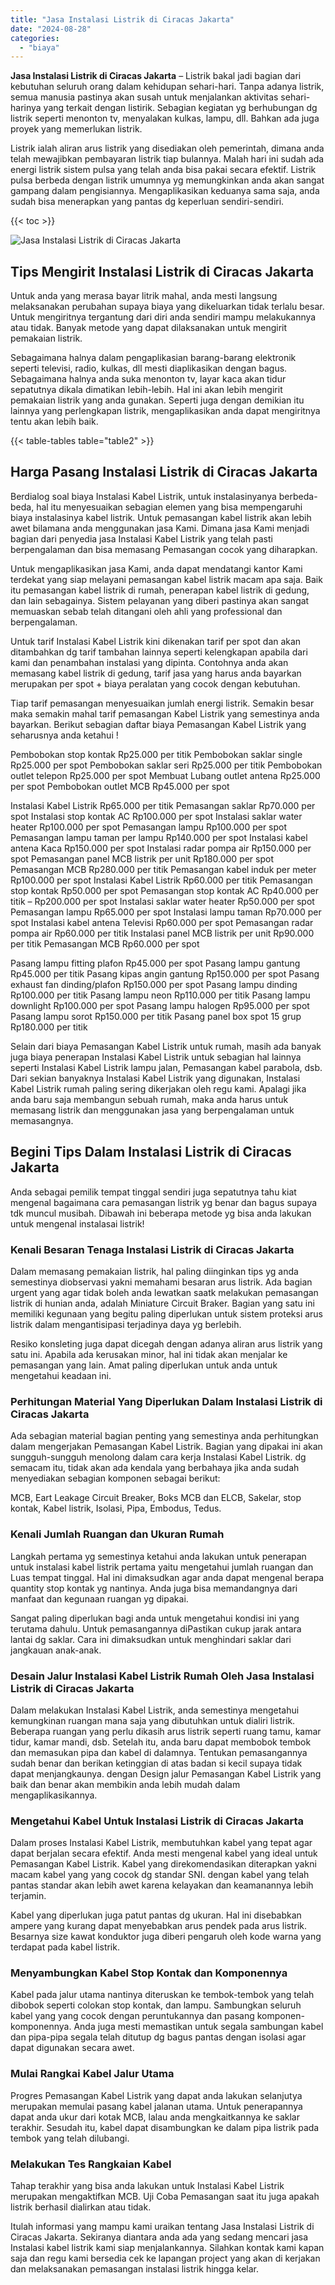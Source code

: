 ```yaml
---
title: "Jasa Instalasi Listrik di Ciracas Jakarta"
date: "2024-08-28"
categories: 
  - "biaya"
---
```


**Jasa Instalasi Listrik di Ciracas Jakarta** – Listrik bakal jadi bagian dari kebutuhan seluruh orang dalam kehidupan sehari-hari. Tanpa adanya listrik, semua manusia pastinya akan susah untuk menjalankan aktivitas sehari-harinya yang terkait dengan listirik. Sebagian kegiatan yg berhubungan dg listrik seperti menonton tv, menyalakan kulkas, lampu, dll. Bahkan ada juga proyek yang memerlukan listrik.

Listrik ialah aliran arus listrik yang disediakan oleh pemerintah, dimana anda telah mewajibkan pembayaran listrik tiap bulannya. Malah hari ini sudah ada energi listrik sistem pulsa yang telah anda bisa pakai secara efektif. Listrik pulsa berbeda dengan listrik umumnya yg memungkinkan anda akan sangat gampang dalam pengisiannya. Mengaplikasikan keduanya sama saja, anda sudah bisa menerapkan yang pantas dg keperluan sendiri-sendiri.

{{< toc >}}

![Jasa Instalasi Listrik di Ciracas Jakarta](/images/instalasi-listrik-murah11.png)

## Tips Mengirit Instalasi Listrik di Ciracas Jakarta

Untuk anda yang merasa bayar litrik mahal, anda mesti langsung melaksanakan perubahan supaya biaya yang dikeluarkan tidak terlalu besar. Untuk mengiritnya tergantung dari diri anda sendiri mampu melakukannya atau tidak. Banyak metode yang dapat dilaksanakan untuk mengirit pemakaian listrik.

Sebagaimana halnya dalam pengaplikasian barang-barang elektronik seperti televisi, radio, kulkas, dll mesti diaplikasikan dengan bagus. Sebagaimana halnya anda suka menonton tv, layar kaca akan tidur sepatutnya dikala dimatikan lebih-lebih. Hal ini akan lebih mengirit pemakaian listrik yang anda gunakan. Seperti juga dengan demikian itu lainnya yang perlengkapan listrik, mengaplikasikan anda dapat mengiritnya tentu akan lebih baik.

{{< table-tables table="table2" >}}

## Harga Pasang Instalasi Listrik di Ciracas Jakarta

Berdialog soal biaya Instalasi Kabel Listrik, untuk instalasinyanya berbeda-beda, hal itu menyesuaikan sebagian elemen yang bisa mempengaruhi biaya instalasinya kabel listrik. Untuk pemasangan kabel listrik akan lebih awet bilamana anda menggunakan jasa Kami. Dimana jasa Kami menjadi bagian dari penyedia jasa Instalasi Kabel Listrik yang telah pasti berpengalaman dan bisa memasang Pemasangan cocok yang diharapkan.

Untuk mengaplikasikan jasa Kami, anda dapat mendatangi kantor Kami terdekat yang siap melayani pemasangan kabel listrik macam apa saja. Baik itu pemasangan kabel listrik di rumah, penerapan kabel listrik di gedung, dan lain sebagainya. Sistem pelayanan yang diberi pastinya akan sangat memuaskan sebab telah ditangani oleh ahli yang professional dan berpengalaman.

Untuk tarif Instalasi Kabel Listrik kini dikenakan tarif per spot dan akan ditambahkan dg tarif tambahan lainnya seperti kelengkapan apabila dari kami dan penambahan instalasi yang dipinta. Contohnya anda akan memasang kabel listrik di gedung, tarif jasa yang harus anda bayarkan merupakan per spot + biaya peralatan yang cocok dengan kebutuhan.

Tiap tarif pemasangan menyesuaikan jumlah energi listrik. Semakin besar maka semakin mahal tarif pemasangan Kabel Listrik yang semestinya anda bayarkan. Berikut sebagian daftar biaya Pemasangan Kabel Listrik yang seharusnya anda ketahui !

Pembobokan stop kontak Rp25.000 per titik Pembobokan saklar single Rp25.000 per spot Pembobokan saklar seri Rp25.000 per titik Pembobokan outlet telepon Rp25.000 per spot Membuat Lubang outlet antena Rp25.000 per spot Pembobokan outlet MCB Rp45.000 per spot

Instalasi Kabel Listrik Rp65.000 per titik Pemasangan saklar Rp70.000 per spot Instalasi stop kontak AC Rp100.000 per spot Instalasi saklar water heater Rp100.000 per spot Pemasangan lampu Rp100.000 per spot Pemasangan lampu taman per lampu Rp140.000 per spot Instalasi kabel antena Kaca Rp150.000 per spot Instalasi radar pompa air Rp150.000 per spot Pemasangan panel MCB listrik per unit Rp180.000 per spot Pemasangan MCB Rp280.000 per titik Pemasangan kabel induk per meter Rp100.000 per spot Instalasi Kabel Listrik Rp60.000 per titik Pemasangan stop kontak Rp50.000 per spot Pemasangan stop kontak AC Rp40.000 per titik – Rp200.000 per spot Instalasi saklar water heater Rp50.000 per spot Pemasangan lampu Rp65.000 per spot Instalasi lampu taman Rp70.000 per spot Instalasi kabel antena Televisi Rp60.000 per spot Pemasangan radar pompa air Rp60.000 per titik Instalasi panel MCB listrik per unit Rp90.000 per titik Pemasangan MCB Rp60.000 per spot

Pasang lampu fitting plafon Rp45.000 per spot Pasang lampu gantung Rp45.000 per titik Pasang kipas angin gantung Rp150.000 per spot Pasang exhaust fan dinding/plafon Rp150.000 per spot Pasang lampu dinding Rp100.000 per titik Pasang lampu neon Rp110.000 per titik Pasang lampu downlight Rp100.000 per spot Pasang lampu halogen Rp95.000 per spot Pasang lampu sorot Rp150.000 per titik Pasang panel box spot 15 grup Rp180.000 per titik

Selain dari biaya Pemasangan Kabel Listrik untuk rumah, masih ada banyak juga biaya penerapan Instalasi Kabel Listrik untuk sebagian hal lainnya seperti Instalasi Kabel Listrik lampu jalan, Pemasangan kabel parabola, dsb. Dari sekian banyaknya Instalasi Kabel Listrik yang digunakan, Instalasi Kabel Listrik rumah paling sering dikerjakan oleh regu kami. Apalagi jika anda baru saja membangun sebuah rumah, maka anda harus untuk memasang listrik dan menggunakan jasa yang berpengalaman untuk memasangnya.

## Begini Tips Dalam Instalasi Listrik di Ciracas Jakarta


Anda sebagai pemilik tempat tinggal sendiri juga sepatutnya tahu kiat mengenal bagaimana cara pemasangan listrik yg benar dan bagus supaya tdk muncul musibah. Dibawah ini beberapa metode yg bisa anda lakukan untuk mengenal instalasai listrik!

### Kenali Besaran Tenaga Instalasi Listrik di Ciracas Jakarta

Dalam memasang pemakaian listrik, hal paling diinginkan tips yg anda semestinya diobservasi yakni memahami besaran arus listrik. Ada bagian urgent yang agar tidak boleh anda lewatkan saatk melakukan pemasangan listrik di hunian anda, adalah Miniature Circuit Braker. Bagian yang satu ini memiliki kegunaan yang begitu paling diperlukan untuk sistem proteksi arus listrik dalam mengantisipasi terjadinya daya yg berlebih.

Resiko konsleting juga dapat dicegah dengan adanya aliran arus listrik yang satu ini. Apabila ada kerusakan minor, hal ini tidak akan menjalar ke pemasangan yang lain. Amat paling diperlukan untuk anda untuk mengetahui keadaan ini.

### Perhitungan Material Yang Diperlukan Dalam Instalasi Listrik di Ciracas Jakarta

Ada sebagian material bagian penting yang semestinya anda perhitungkan dalam mengerjakan Pemasangan Kabel Listrik. Bagian yang dipakai ini akan sungguh-sungguh menolong dalam cara kerja Instalasi Kabel Listrik. dg semacam itu, tidak akan ada kendala yang berbahaya jika anda sudah menyediakan sebagian komponen sebagai berikut:

MCB, Eart Leakage Circuit Breaker, Boks MCB dan ELCB, Sakelar, stop kontak, Kabel listrik, Isolasi, Pipa, Embodus, Tedus.

### Kenali Jumlah Ruangan dan Ukuran Rumah

Langkah pertama yg semestinya ketahui anda lakukan untuk penerapan untuk instalasi kabel listrik pertama yaitu mengetahui jumlah ruangan dan Luas tempat tinggal. Hal ini dimaksudkan agar anda dapat mengenal berapa quantity stop kontak yg nantinya. Anda juga bisa memandangnya dari manfaat dan kegunaan ruangan yg dipakai.

Sangat paling diperlukan bagi anda untuk mengetahui kondisi ini yang terutama dahulu. Untuk pemasangannya diPastikan cukup jarak antara lantai dg saklar. Cara ini dimaksudkan untuk menghindari saklar dari jangkauan anak-anak.

### Desain Jalur Instalasi Kabel Listrik Rumah Oleh Jasa Instalasi Listrik di Ciracas Jakarta

Dalam melakukan Instalasi Kabel Listrik, anda semestinya mengetahui kemungkinan ruangan mana saja yang dibutuhkan untuk dialiri listrik. Beberapa ruangan yang perlu dikasih arus listrik seperti ruang tamu, kamar tidur, kamar mandi, dsb. Setelah itu, anda baru dapat membobok tembok dan memasukan pipa dan kabel di dalamnya. Tentukan pemasangannya sudah benar dan berikan ketinggian di atas badan si kecil supaya tidak dapat menjangkaunya. dengan Design jalur Pemasangan Kabel Listrik yang baik dan benar akan membikin anda lebih mudah dalam mengaplikasikannya.

### Mengetahui Kabel Untuk Instalasi Listrik di Ciracas Jakarta

Dalam proses Instalasi Kabel Listrik, membutuhkan kabel yang tepat agar dapat berjalan secara efektif. Anda mesti mengenal kabel yang ideal untuk Pemasangan Kabel Listrik. Kabel yang direkomendasikan diterapkan yakni macam kabel yang yang cocok dg standar SNI. dengan kabel yang telah pantas standar akan lebih awet karena kelayakan dan keamanannya lebih terjamin.

Kabel yang diperlukan juga patut pantas dg ukuran. Hal ini disebabkan ampere yang kurang dapat menyebabkan arus pendek pada arus listrik. Besarnya size kawat konduktor juga diberi pengaruh oleh kode warna yang terdapat pada kabel listrik.

### Menyambungkan Kabel Stop Kontak dan Komponennya

Kabel pada jalur utama nantinya diteruskan ke tembok-tembok yang telah dibobok seperti colokan stop kontak, dan lampu. Sambungkan seluruh kabel yang yang cocok dengan peruntukannya dan pasang komponen-komponennya. Anda juga mesti memastikan untuk segala sambungan kabel dan pipa-pipa segala telah ditutup dg bagus pantas dengan isolasi agar dapat digunakan secara awet.

### Mulai Rangkai Kabel Jalur Utama

Progres Pemasangan Kabel Listrik yang dapat anda lakukan selanjutya merupakan memulai pasang kabel jalanan utama. Untuk penerapannya dapat anda ukur dari kotak MCB, lalau anda mengkaitkannya ke saklar terakhir. Sesudah itu, kabel dapat disambungkan ke dalam pipa listrik pada tembok yang telah dilubangi.

### Melakukan Tes Rangkaian Kabel

Tahap terakhir yang bisa anda lakukan untuk Instalasi Kabel Listrik merupakan mengaktifkan MCB. Uji Coba Pemasangan saat itu juga apakah listrik berhasil dialirkan atau tidak.

Itulah informasi yang mampu kami uraikan tentang Jasa Instalasi Listrik di Ciracas Jakarta. Sekiranya diantara anda ada yang sedang mencari jasa Instalasi kabel listrik kami siap menjalankannya. Silahkan kontak kami kapan saja dan regu kami bersedia cek ke lapangan project yang akan di kerjakan dan melaksanakan pemasangan instalasi listrik hingga kelar.
